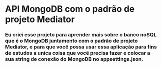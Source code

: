 # API MongoDB com o padrão de projeto Mediator

### Eu criei esse projeto para aprender mais sobre o banco noSQL que é o MongoDB juntamento com o padrão de projeto Mediator, e para que você possa usar essa aplicação para fins de estudos a unica coisa que você precisa fazer e colocar a sua string de conexão do MongoDB no appsettings.json.
